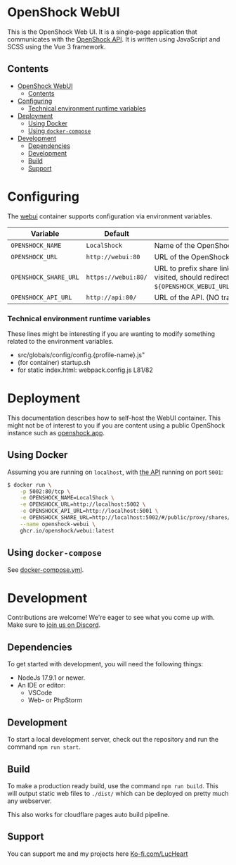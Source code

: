 # OpenShock WebUI

This is the OpenShock Web UI. It is a single-page application that communicates with the [OpenShock API](https://github.com/OpenShock/API). It is written using JavaScript and SCSS using the Vue 3 framework.

## Contents

- [OpenShock WebUI](#openshock-webui)
  - [Contents](#contents)
- [Configuring](#configuring)
    - [Technical environment runtime variables](#technical-environment-runtime-variables)
- [Deployment](#deployment)
  - [Using Docker](#using-docker)
  - [Using `docker-compose`](#using-docker-compose)
- [Development](#development)
  - [Dependencies](#dependencies)
  - [Development](#development-1)
  - [Build](#build)
  - [Support](#support)

# Configuring

The [webui](https://github.com/OpenShock/WebUI/pkgs/container/webui) container supports configuration via environment variables.

|Variable|Default|Description|
|-|-|-|
|`OPENSHOCK_NAME`|`LocalShock`| Name of the OpenShock instance. |
|`OPENSHOCK_URL`|`http://webui:80`| URL of the OpenShock WebUI. (NO trailing slash!) |
|`OPENSHOCK_SHARE_URL`|`https://webui:80/`| URL to prefix share links with. (NO trailing slash!) When visited, should redirect to `${OPENSHOCK_WEBUI_URL}/public/proxy/shares/links/{ID}`. |
|`OPENSHOCK_API_URL`|`http://api:80/`| URL of the API. (NO trailing slash!) |

### Technical environment runtime variables
These lines might be interesting if you are wanting to modify something related to the environment variables.

- src/globals/config/config.{profile-name}.js"
- (for container) startup.sh
- for static index.html: webpack.config.js L81/82

# Deployment

This documentation describes how to self-host the WebUI container. This might not be of interest to you if you are content using a public OpenShock instance such as [openshock.app](https://openshock.app).

## Using Docker
Assuming you are running on `localhost`, with [the API](https://github.com/OpenShock/API) running on port `5001`:

```bash
$ docker run \
    -p 5002:80/tcp \
    -e OPENSHOCK_NAME=LocalShock \
    -e OPENSHOCK_URL=http://localhost:5002 \
    -e OPENSHOCK_API_URL=http://localhost:5001 \
    -e OPENSHOCK_SHARE_URL=http://localhost:5002/#/public/proxy/shares/links/ \
    --name openshock-webui \
    ghcr.io/openshock/webui:latest
```

## Using `docker-compose`

See [docker-compose.yml](docker-compose.yml).

# Development
Contributions are welcome! We're eager to see what you come up with. Make sure to [join us on Discord](https://discord.gg/AHcCbXbEcF).

## Dependencies

To get started with development, you will need the following things:
- NodeJs 17.9.1 or newer.
- An IDE or editor:
  - VSCode
  - Web- or PhpStorm

## Development
To start a local development server, check out the repository and run the command `npm run start`.

## Build
To make a production ready build, use the command `npm run build`.
This will output static web files to `./dist/` which can be deployed on pretty much any webserver.

This also works for cloudflare pages auto build pipeline.

## Support
You can support me and my projects here [Ko-fi.com/LucHeart](https://ko-fi.com/lucheart)
